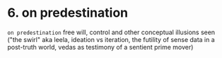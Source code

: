# 6. on predestination

`on predestination` free will, control and other conceptual illusions seen ("the swirl" aka leela, ideation vs iteration, the futility of sense data in a post-truth world, vedas as testimony of a sentient prime mover) 